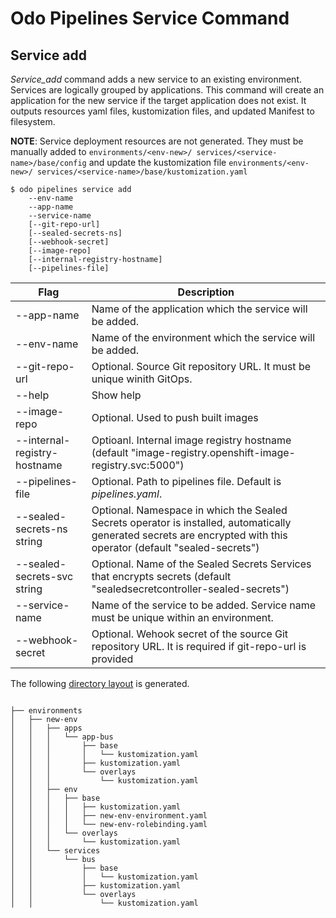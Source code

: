 # Odo Pipelines Service Command

## Service add

_Service_add_ command adds a new service to an existing environment.  Services are logically grouped by applications.   This command will create an application for the new service if the target application does not exist.  It outputs resources yaml files, kustomization files, and updated Manifest to filesystem.  

**NOTE**: Service deployment resources are not generated.  They must be manually added to `environments/<env-new>/ services/<service-name>/base/config` and update the kustomization file `environments/<env-new>/ services/<service-name>/base/kustomization.yaml`

```shell
$ odo pipelines service add 
    --env-name 
    --app-name 
    --service-name
    [--git-repo-url]
    [--sealed-secrets-ns]
    [--webhook-secret]
    [--image-repo]
    [--internal-registry-hostname]
    [--pipelines-file]
```

| Flag                    | Description |
| ----------------------- | ----------- |
| --app-name | Name of the application which the service will be added.|
| --env-name | Name of the environment which the service will be added.|
| --git-repo-url | Optional.  Source Git repository URL.  It must be unique winith GitOps.|
| --help | Show help|
| --image-repo | Optional. Used to push built images|
|--internal-registry-hostname| Optioanl.  Internal image registry hostname (default "image-registry.openshift-image-registry.svc:5000") |
| --pipelines-file | Optional.  Path to pipelines file.  Default is _pipelines.yaml_. |
|  --sealed-secrets-ns string           | Optional. Namespace in which the Sealed Secrets operator is installed, automatically generated secrets are encrypted with this operator (default "sealed-secrets") |
| --sealed-secrets-svc string           | Optional. Name of the Sealed Secrets Services that encrypts secrets (default "sealedsecretcontroller-sealed-secrets") |
| --service-name | Name of the service to be added.  Service name must be unique within an environment. |
| --webhook-secret | Optional.  Wehook secret of the source Git repository URL. It is required if git-repo-url is provided|



The following [directory layout](output) is generated.

```shell

├── environments
│   ├── new-env
│   │   ├── apps
│   │   │   └── app-bus
│   │   │       ├── base
│   │   │       │   └── kustomization.yaml
│   │   │       ├── kustomization.yaml
│   │   │       └── overlays
│   │   │           └── kustomization.yaml
│   │   ├── env
│   │   │   ├── base
│   │   │   │   ├── kustomization.yaml
│   │   │   │   ├── new-env-environment.yaml
│   │   │   │   └── new-env-rolebinding.yaml
│   │   │   └── overlays
│   │   │       └── kustomization.yaml
│   │   └── services
│   │       └── bus
│   │           ├── base
│   │           │   └── kustomization.yaml
│   │           ├── kustomization.yaml
│   │           └── overlays
│   │               └── kustomization.yaml

```
  
